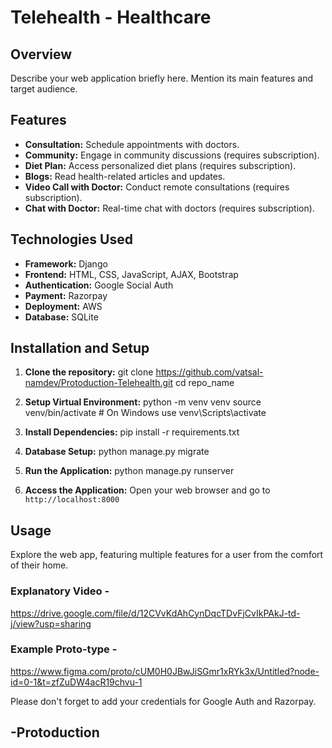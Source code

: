 # Telehealth - Healthcare

## Overview
Describe your web application briefly here. Mention its main features and target audience.

## Features
- **Consultation:** Schedule appointments with doctors.
- **Community:** Engage in community discussions (requires subscription).
- **Diet Plan:** Access personalized diet plans (requires subscription).
- **Blogs:** Read health-related articles and updates.
- **Video Call with Doctor:** Conduct remote consultations (requires subscription).
- **Chat with Doctor:** Real-time chat with doctors (requires subscription).

## Technologies Used
- **Framework:** Django
- **Frontend:** HTML, CSS, JavaScript, AJAX, Bootstrap
- **Authentication:** Google Social Auth
- **Payment:** Razorpay
- **Deployment:** AWS
- **Database:** SQLite

## Installation and Setup
1. **Clone the repository:**
   git clone https://github.com/vatsal-namdev/Protoduction-Telehealth.git
    cd repo_name

2. **Setup Virtual Environment:**
   python -m venv venv
    source venv/bin/activate # On Windows use venv\Scripts\activate


3. **Install Dependencies:**
  pip install -r requirements.txt


4. **Database Setup:**
  python manage.py migrate


5. **Run the Application:**
  python manage.py runserver


6. **Access the Application:**
Open your web browser and go to `http://localhost:8000`

## Usage
Explore the web app, featuring multiple features for a user from the comfort of their home.

### Explanatory Video - 
  https://drive.google.com/file/d/12CVvKdAhCynDqcTDvFjCvIkPAkJ-td-j/view?usp=sharing 

### Example Proto-type -
   https://www.figma.com/proto/cUM0H0JBwJiSGmr1xRYk3x/Untitled?node-id=0-1&t=zfZuDW4acR19chvu-1 

Please don't forget to add your credentials for Google Auth and Razorpay.

## -Protoduction


